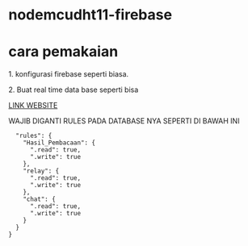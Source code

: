 # nodemcudht11-firebase
# cara pemakaian 

<p>1. konfigurasi firebase seperti biasa.<p>
   2. Buat real time data base seperti bisa
   
   <a href= "https://nandasafiqalfiansyah.github.io/nodemcudht11-firebase/"> LINK WEBSITE </a>
  
  WAJIB DIGANTI RULES PADA DATABASE NYA SEPERTI DI BAWAH INI </p>


```{
  "rules": {
    "Hasil_Pembacaan": {
      ".read": true,
      ".write": true
    },
    "relay": {
      ".read": true,
      ".write": true
    },
    "chat": {
      ".read": true,
      ".write": true
    }
  }
}

